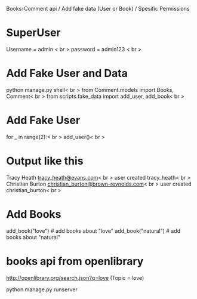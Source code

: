 Books-Comment api / Add fake data (User or Book) / Spesific Permissions

# SuperUser
Username = admin < br >
password = admin123 < br >


# Add Fake User and Data
python manage.py shell< br >
from Comment.models import Books, Comment< br >
from scripts.fake_data import add_user, add_book< br >

# Add Fake User
for _ in range(2):< br >
    add_user()< br >

# Output like this
Tracy Heath tracy_heath@evans.com< br >
user created tracy_heath< br >
Christian Burton christian_burton@brown-reynolds.com< br >
user created christian_burton< br >

# Add Books
add_book("love") # add books about "love"
add_book("natural") # add books about "natural"


# books api from openlibrary
http://openlibrary.org/search.json?q=love (Topic = love)



python manage.py runserver
